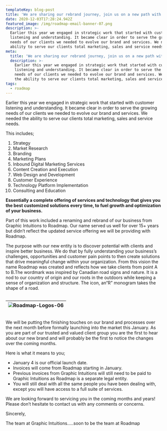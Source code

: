 ```yaml
---
templateKey: blog-post
title: 'We are sharing our rebrand journey, join us on a new path with Roadmap'
date: 2020-12-03T17:28:24.942Z
featured_image: /img/roadmap-email-banner-07.png
description: >-
  Earlier this year we engaged in strategic work that started with customer
  listening and understanding. It became clear in order to serve the growing
  needs of our clients we needed to evolve our brand and services. We needed the
  ability to serve our clients total marketing, sales and service needs.
meta:
  title: 'We are sharing our rebrand journey, join us on a new path with Roadmap'
  description: >-
    Earlier this year we engaged in strategic work that started with customer
    listening and understanding. It became clear in order to serve the growing
    needs of our clients we needed to evolve our brand and services. We needed
    the ability to serve our clients total marketing, sales and service needs.
tags:
  - roadmap
---
```

Earlier this year we engaged in strategic work that started with customer listening and understanding. It became clear in order to serve the growing needs of our clients we needed to evolve our brand and services. We needed the ability to serve our clients total marketing, sales and service needs.



This includes;

1. Strategy
2. Market Research
3. Branding
4. Marketing Plans
5. Inbound Digital Marketing Services
6. Content Creation and Execution
7. Web Design and Development
8. Customer Experience
9. Technology Platform Implementation
10. Consulting and Education

**Essentially a complete offering of services and technology that gives you the best customized solutions every time, to fuel growth and optimization of your business.**



Part of this work included a renaming and rebrand of our business from Graphic Intuitions to Roadmap. Our name served us well for over 15+ years but didn’t reflect the updated service offering we will be providing with Roadmap.



The purpose with our new entity is to discover potential with clients and inspire better business. We do that by fully understanding your business’s challenges, opportunities and customer pain points to then create solutions that drive meaningful change within your organization. From this vision the name Roadmap was created and reflects how we take clients from point A to B.The wordmark was inspired by Canadian road signs and nature. It is a nod to our country of origin and our roots in the outdoors while keeping a sense of organization and structure. The icon, an“R” monogram takes the shape of a road.

|     |
| --- |

| ![Roadmap-Logos-06](https://hs-5265201.f.hubspotemail.net/hub/5265201/hubfs/Roadmap-Logos-06.png?upscale=true&width=1120&upscale=true&name=Roadmap-Logos-06.png) |
| ---------------------------------------------------------------------------------------------------------------------------------------------------------------- |

|     |
| --- |

We will be putting the finishing touches on our brand and processes over the next month before formally launching into the market this January. As you are part of our trusted and valued client group you are the first to hear about our new brand and will probably be the first to notice the changes over the coming months.



Here is what it means to you;

* January 4 is our official launch date.
* Invoices will come from Roadmap starting in January.
* Previous invoices from Graphic Intuitions will still need to be paid to Graphic Intuitions as Roadmap is a separate legal entity.
* You will still deal with all the same people you have been dealing with, except you will have access to a full suite of services.

We are looking forward to servicing you in the coming months and years! Please don’t hesitate to contact us with any comments or concerns.



Sincerely,



The team at Graphic Intuitions.....soon to be the team at Roadmap